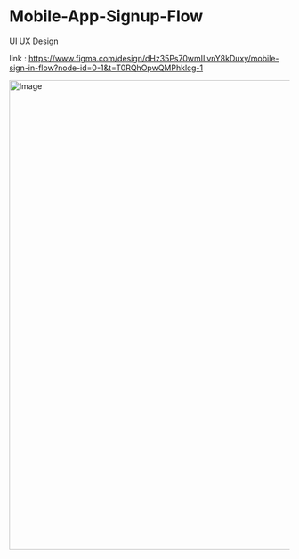 # Mobile-App-Signup-Flow
UI UX Design

link :  https://www.figma.com/design/dHz35Ps70wmILvnY8kDuxy/mobile-sign-in-flow?node-id=0-1&t=T0RQhOpwQMPhklcg-1


<img width="1276" height="844" alt="Image" src="https://github.com/user-attachments/assets/a701780d-f902-4f35-a25e-1443c87aa297" />
